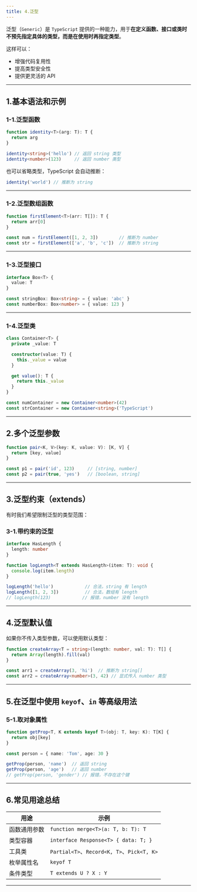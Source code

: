 ```yaml
---
title: 4.泛型
---
```


泛型（`Generic`）是 `TypeScript` 提供的一种能力，用于**在定义函数、接口或类时不预先指定具体的类型，而是在使用时再指定类型**。

这样可以：

* 增强代码复用性
* 提高类型安全性
* 提供更灵活的 API

---

## 1.基本语法和示例

### 1-1.泛型函数

```ts
function identity<T>(arg: T): T {
  return arg
}

identity<string>('hello') // 返回 string 类型
identity<number>(123)     // 返回 number 类型
```

也可以省略类型，TypeScript 会自动推断：

```ts
identity('world') // 推断为 string
```

---

### 1-2.泛型数组函数

```ts
function firstElement<T>(arr: T[]): T {
  return arr[0]
}

const num = firstElement([1, 2, 3])        // 推断为 number
const str = firstElement(['a', 'b', 'c'])  // 推断为 string
```

---

### 1-3.泛型接口

```ts
interface Box<T> {
  value: T
}

const stringBox: Box<string> = { value: 'abc' }
const numberBox: Box<number> = { value: 123 }
```

---

### 1-4.泛型类

```ts
class Container<T> {
  private _value: T

  constructor(value: T) {
    this._value = value
  }

  get value(): T {
    return this._value
  }
}

const numContainer = new Container<number>(42)
const strContainer = new Container<string>('TypeScript')
```

---

## 2.多个泛型参数

```ts
function pair<K, V>(key: K, value: V): [K, V] {
  return [key, value]
}

const p1 = pair('id', 123)     // [string, number]
const p2 = pair(true, 'yes')   // [boolean, string]
```

---

## 3.泛型约束（extends）

有时我们希望限制泛型的类型范围：

### 3-1.带约束的泛型

```ts
interface HasLength {
  length: number
}

function logLength<T extends HasLength>(item: T): void {
  console.log(item.length)
}

logLength('hello')            // 合法，string 有 length
logLength([1, 2, 3])          // 合法，数组有 length
// logLength(123)            // 报错，number 没有 length
```

---

## 4.泛型默认值

如果你不传入类型参数，可以使用默认类型：

```ts
function createArray<T = string>(length: number, val: T): T[] {
  return Array(length).fill(val)
}

const arr1 = createArray(3, 'hi')  // 推断为 string[]
const arr2 = createArray<number>(3, 42) // 显式传入 number 类型
```

---

## 5.在泛型中使用 `keyof`、`in` 等高级用法

### 5-1.取对象属性

```ts
function getProp<T, K extends keyof T>(obj: T, key: K): T[K] {
  return obj[key]
}

const person = { name: 'Tom', age: 30 }

getProp(person, 'name')  // 返回 string
getProp(person, 'age')   // 返回 number
// getProp(person, 'gender') // 报错，不存在这个键
```

---

## 6.常见用途总结

| 用途     | 示例                                       |
| ------ | ---------------------------------------- |
| 函数通用参数 | `function merge<T>(a: T, b: T): T`       |
| 类型容器   | `interface Response<T> { data: T; }`     |
| 工具类    | `Partial<T>`、`Record<K, T>`、`Pick<T, K>` |
| 枚举属性名  | `keyof T`                                |
| 条件类型   | `T extends U ? X : Y`                    |

---

